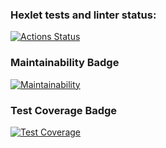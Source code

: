 ### Hexlet tests and linter status:
[![Actions Status](https://github.com/ivanprotsko/fullstack-javascript-project-4/workflows/hexlet-check/badge.svg)](https://github.com/ivanprotsko/fullstack-javascript-project-4/actions)

### Maintainability Badge
[![Maintainability](https://api.codeclimate.com/v1/badges/f04a404eeb6a7660629f/maintainability)](https://codeclimate.com/github/ivanprotsko/fullstack-javascript-project-4/maintainability)

### Test Coverage Badge
[![Test Coverage](https://api.codeclimate.com/v1/badges/f04a404eeb6a7660629f/test_coverage)](https://codeclimate.com/github/ivanprotsko/fullstack-javascript-project-4/test_coverage)
